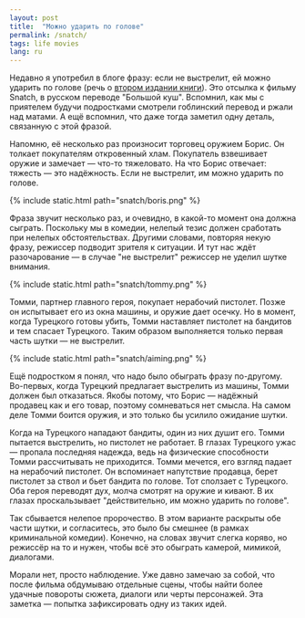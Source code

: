 ```yaml
---
layout: post
title:  "Можно ударить по голове"
permalink: /snatch/
tags: life movies
lang: ru
---
```


Недавно я употребил в блоге фразу: если не выстрелит, ей можно ударить по голове
(речь о [втором издании книги](/clj-2nd-edition/)). Это отсылка к фильму Snatch,
в русском переводе "Большой куш". Вспомнил, как мы с приятелем будучи
подростками смотрели гоблинский перевод и ржали над матами. А ещё вспомнил, что
даже тогда заметил одну деталь, связанную с этой фразой.

Напомню, её несколько раз произносит торговец оружием Борис. Он толкает
покупателям откровенный хлам. Покупатель взвешивает оружие и замечает — что-то
тяжеловато. На что Борис отвечает: тяжесть — это надёжность. Если не выстрелит,
им можно ударить по голове.

{% include static.html path="snatch/boris.png" %}

Фраза звучит несколько раз, и очевидно, в какой-то момент она должна
сыграть. Поскольку мы в комедии, нелепый тезис должен сработать при нелепых
обстоятельствах. Другими словами, повторяя некую фразу, режиссер подводит
зрителя к ситуации. И тут нас ждёт разочарование — в случае "не выстрелит"
режиссер не уделил шутке внимания.

{% include static.html path="snatch/tommy.png" %}

Томми, партнер главного героя, покупает нерабочий пистолет. Позже он испытывает
его из окна машины, и оружие дает осечку. Но в момент, когда Турецкого готовы
убить, Томми наставляет пистолет на бандитов и тем спасает Турецкого. Таким
образом выполняется только первая часть шутки — не выстрелит.

{% include static.html path="snatch/aiming.png" %}

Ещё подростком я понял, что надо было обыграть фразу по-другому. Во-первых,
когда Турецкий предлагает выстрелить из машины, Томми должен был
отказаться. Якобы потому, что Борис — надёжный продавец как и его товар, поэтому
сомневаться нет смысла. На самом деле Томми боится оружия, и это только бы
усилило ожидание шутки.

Когда на Турецкого нападают бандиты, один из них душит его. Томми пытается
выстрелить, но пистолет не работает. В глазах Турецкого ужас — пропала последняя
надежда, ведь на физические способности Томми рассчитывать не приходится. Томми
мечется, его взгляд падает на нерабочий пистолет. Он вспоминает напутствие
продавца, берет пистолет за ствол и бьет бандита по голове. Тот сползает с
Турецкого. Оба героя переводят дух, молча смотрят на оружие и кивают. В их
глазах проскальзывает "действительно, им можно ударить по голове".

Так сбывается нелепое пророчество. В этом варианте раскрыты обе части шутки, и
согласитесь, это было бы смешнее (в рамках криминальной комедии). Конечно, на
словах звучит слегка коряво, но режиссёр на то и нужен, чтобы всё это обыграть
камерой, мимикой, диалогами.

Морали нет, просто наблюдение. Уже давно замечаю за собой, что после фильма
обдумываю отдельные сцены, чтобы найти более удачные повороты сюжета, диалоги
или черты персонажей. Эта заметка — попытка зафиксировать одну из таких идей.
